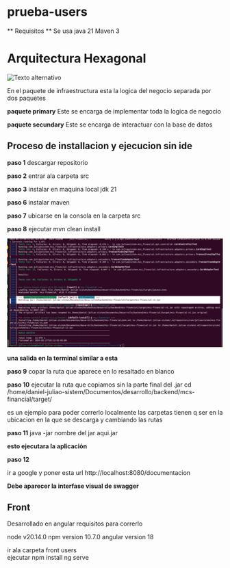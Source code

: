 # prueba-users
** Requisitos **
Se usa java 21
Maven 3



# Arquitectura  Hexagonal


![Texto alternativo](https://github.com/Farius-red/prueba-Beyserin-Consulting-Daniel-jualiao/blob/master/imgDocumentacion/arquitectura.png)

En el paquete de infraestructura  esta la logica del negocio separada por dos paquetes

**paquete primary**
Este se encarga de implementar toda la logica de negocio

**paquete secundary**
Este se encarga de interactuar con la base de datos


## Proceso de installacion y ejecucion sin ide

**paso 1**  descargar repositorio

**paso 2** entrar ala carpeta src

**paso 3**  instalar en maquina local jdk 21


**paso 6** instalar maven

**paso 7**  ubicarse en la consola en la carpeta src 

**paso 8**  ejecutar mvn clean  install 



![Texto alternativo](https://github.com/Farius-red/mcs-financial/blob/master/imgDocumentacion/creaciondeJar.png)

**una salida en la terminal  similar a esta**


**paso  9**  copar la ruta que aparece en lo resaltado en blanco

**paso 10**  ejecutar  la ruta que copiamos sin la parte final del .jar
cd  /home/daniel-juliao-sistem/Documentos/desarrollo/backend/mcs-financial/target/

es un ejemplo para poder correrlo localmente las carpetas tienen q ser en la ubicacion en la que se descarga y cambiando las rutas 




**paso 11**
java -jar nombre del jar aqui.jar

**esto ejecutara la aplicación**


**paso 12** 


ir a google y poner esta url
http://localhost:8080/documentacion

**Debe aparecer la interfase visual  de swagger**



## Front

Desarrollado en angular requisitos para correrlo 

node  v20.14.0
npm version  10.7.0 
angular version  18

ir ala carpeta front users  
ejecutar npm install 
ng serve 

